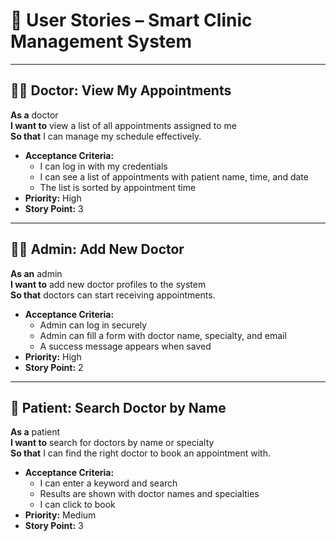 
# 🏥 User Stories – Smart Clinic Management System

---

## 👨‍⚕️ Doctor: View My Appointments

**As a** doctor  
**I want to** view a list of all appointments assigned to me  
**So that** I can manage my schedule effectively.

- **Acceptance Criteria:**
  - I can log in with my credentials
  - I can see a list of appointments with patient name, time, and date
  - The list is sorted by appointment time
- **Priority:** High  
- **Story Point:** 3

---

## 👩‍💼 Admin: Add New Doctor

**As an** admin  
**I want to** add new doctor profiles to the system  
**So that** doctors can start receiving appointments.

- **Acceptance Criteria:**
  - Admin can log in securely
  - Admin can fill a form with doctor name, specialty, and email
  - A success message appears when saved
- **Priority:** High  
- **Story Point:** 2

---

## 🧑 Patient: Search Doctor by Name

**As a** patient  
**I want to** search for doctors by name or specialty  
**So that** I can find the right doctor to book an appointment with.

- **Acceptance Criteria:**
  - I can enter a keyword and search
  - Results are shown with doctor names and specialties
  - I can click to book
- **Priority:** Medium  
- **Story Point:** 3
